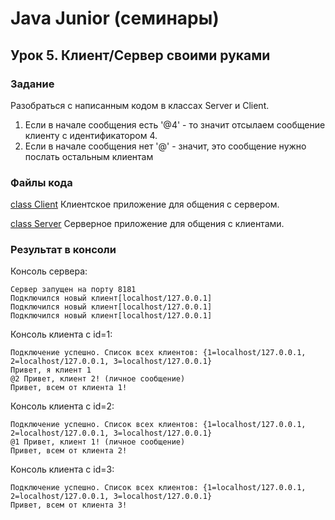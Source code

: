 # Java Junior (семинары)
## Урок 5. Клиент/Сервер своими руками

### Задание

Разобраться с написанным кодом в классах Server и Client.

1. Если в начале сообщения есть '@4' - то значит отсылаем сообщение клиенту с идентификатором 4.
2. Если в начале сообщения нет '@' - значит, это сообщение нужно послать остальным клиентам

### Файлы кода

[class Client](https://github.com/mrRicochet/ZanyatieGB/blob/main/Java-Junior-5-main/Java-Junior-5/src/main/java/org/example/Client.java)
Клиентское приложение для общения с сервером.

[class Server](https://github.com/mrRicochet/ZanyatieGB/blob/main/Java-Junior-5-main/Java-Junior-5/src/main/java/org/example/Server.java)
Серверное приложение для общения с клиентами.

### Результат в консоли
Консоль сервера:
```
Сервер запущен на порту 8181
Подключился новый клиент[localhost/127.0.0.1]
Подключился новый клиент[localhost/127.0.0.1]
Подключился новый клиент[localhost/127.0.0.1]
```

Консоль клиента с id=1:
```
Подключение успешно. Список всех клиентов: {1=localhost/127.0.0.1, 2=localhost/127.0.0.1, 3=localhost/127.0.0.1}
Привет, я клиент 1
@2 Привет, клиент 2! (личное сообщение)
Привет, всем от клиента 1!
```

Консоль клиента с id=2:
```
Подключение успешно. Список всех клиентов: {1=localhost/127.0.0.1, 2=localhost/127.0.0.1, 3=localhost/127.0.0.1}
@1 Привет, клиент 1! (личное сообщение)
Привет, всем от клиента 2!
```

Консоль клиента с id=3:
```
Подключение успешно. Список всех клиентов: {1=localhost/127.0.0.1, 2=localhost/127.0.0.1, 3=localhost/127.0.0.1}
Привет, всем от клиента 3!
```
